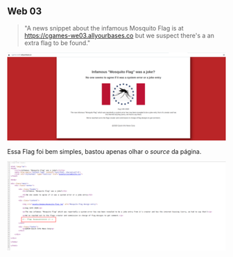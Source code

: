 ﻿
## Web 03

> "A news snippet about the infamous Mosquito Flag is at
> https://cgames-we03.allyourbases.co but we suspect there's a an extra
> flag to be found."

![enter image description here](Web03.png)

Essa Flag foi bem simples, bastou apenas olhar o *source* da página. 

![enter image description here](Web03-Flag-Reveal.png)
